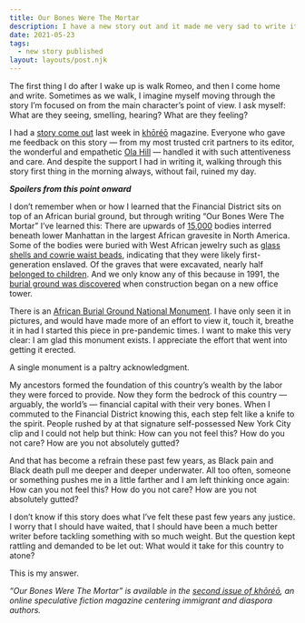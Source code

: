```yaml
---
title: Our Bones Were The Mortar
description: I have a new story out and it made me very sad to write it
date: 2021-05-23
tags:
  - new story published
layout: layouts/post.njk
---
```


The first thing I do after I wake up is walk Romeo, and then I come home and write. Sometimes as we walk, I imagine myself moving through the story I’m focused on from the main character’s point of view. I ask myself: What are they seeing, smelling, hearing? What are they feeling? 

<!-- excerpt -->

I had a [story come out](https://twitter.com/anjapatel/status/1396582852792307712?s=20) last week in [khōréō](https://www.khoreomag.com/) magazine. Everyone who gave me feedback on this story — from my most trusted crit partners to its editor, the wonderful and empathetic [Ola Hill](https://twitter.com/_aleksandrahill) — handled it with such attentiveness and care. And despite the support I had in writing it, walking through this story first thing in the morning always, without fail, ruined my day.

_**Spoilers from this point onward**_

I don’t remember when or how I learned that the Financial District sits on top of an African burial ground, but through writing “Our Bones Were The Mortar” I’ve learned this: There are upwards of [15,000](https://www.nps.gov/afbg/learn/historyculture/index.htm) bodies interred beneath lower Manhattan in the largest African gravesite in North America. Some of the bodies were buried with West African jewelry such as [glass shells and cowrie waist beads](https://www.ocf.berkeley.edu/~arihuang/academic/abg/artifacts/culturalartifacts.html), indicating that they were likely first-generation enslaved. Of the graves that were excavated, nearly half [belonged to children](https://www.nps.gov/afbg/learn/historyculture/african-burial-ground-in-history.htm). And we only know any of this because in 1991, the [burial ground was discovered](https://www.nytimes.com/2010/02/26/arts/design/26burial.html) when construction began on a new office tower.

There is an [African Burial Ground National Monument](https://www.nps.gov/afbg/index.htm). I have only seen it in pictures, and would have made more of an effort to view it, touch it, breathe it in had I started this piece in pre-pandemic times. I want to make this very clear: I am glad this monument exists. I appreciate the effort that went into getting it erected. 

A single monument is a paltry acknowledgment.

My ancestors formed the foundation of this country’s wealth by the labor they were forced to provide. Now they form the bedrock of this country — arguably, the world’s — financial capital with their very bones. When I commuted to the Financial District knowing this, each step felt like a knife to the spirit. People rushed by at that signature self-possessed New York City clip and I could not help but think: How can you not feel this? How do you not care? How are you not absolutely gutted?

And that has become a refrain these past few years, as Black pain and Black death pull me deeper and deeper underwater. All too often, someone or something pushes me in a little farther  and I am left thinking once again: How can you not feel this? How do you not care? How are you not absolutely gutted?

I don’t know if this story does what I’ve felt these past few years any justice. I worry that I should have waited, that I should have been a much better writer before tackling something with so much weight. But the question kept rattling and demanded to be let out: What would it take for this country to atone?

This is my answer.

_“Our Bones Were The Mortar” is available in the [second issue of khōréō](https://www.khoreomag.com/product/volume-1-issue-2/), an online speculative fiction magazine centering immigrant and diaspora authors._

